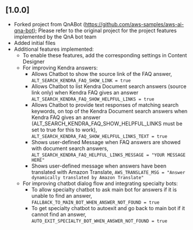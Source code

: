 ## [1.0.0]
- Forked project from QnABot (https://github.com/aws-samples/aws-ai-qna-bot); Please refer to the original project for the project features implemented by the QnA bot team
- Added initial files
- Additional features implemented: 
  - To enable these features, add the corresponding settings in Content Designer
  - For improving Kendra answers:
    - Allows Chatbot to show the source link of the FAQ answer, `ALT_SEARCH_KENDRA_FAQ_SHOW_LINK = true`
    - Allows Chatbot to list Kendra Document search answers (source link only) when Kendra FAQ gives an answer `ALT_SEARCH_KENDRA_FAQ_SHOW_HELPFUL_LINKS = true`
    - Allows Chatbot to provide text responses of matching search keywords, on top of the Kendra Document search answers when Kendra FAQ gives an answer (ALT_SEARCH_KENDRA_FAQ_SHOW_HELPFUL_LINKS must be set to true for this to work), `ALT_SEARCH_KENDRA_FAQ_SHOW_HELPFUL_LINKS_TEXT = true`
    - Shows user-defined Message when FAQ answers are showed with document search answers, `ALT_SEARCH_KENDRA_FAQ_HELPFUL_LINKS_MESSAGE = "YOUR MESSAGE HERE"`
    - Shows user-defined message when answers have been translated with Amazon Translate, `AWS_TRANSLATE_MSG = "Answer dynamically translated by Amazon Translate"`
  - For improving chatbot dialog flow and integrating specialty bots:
    - To allow specialty chatbot to ask main bot for answers if it is unable to find an answer, `FALLBACK_TO_MAIN_BOT_WHEN_ANSWER_NOT_FOUND = true`
    - To get specialty chatbot to autoexit and go back to main bot if it cannot find an answer, `AUTO_EXIT_SPECIALTY_BOT_WHEN_ANSWER_NOT_FOUND = true`
